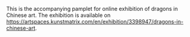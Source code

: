 This is the accompanying pamplet for online exhibition of dragons in Chinese art.
The exhibition is available on https://artspaces.kunstmatrix.com/en/exhibition/3398947/dragons-in-chinese-art.
